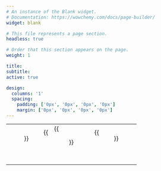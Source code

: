 ```yaml
---
# An instance of the Blank widget.
# Documentation: https://wowchemy.com/docs/page-builder/
widget: blank

# This file represents a page section.
headless: true

# Order that this section appears on the page.
weight: 1

title:
subtitle:
active: true

design:
  columns: '1'
  spacing:
    padding: ['0px', '0px', '0px', '0px']
    margin: ['0px', '0px', '0px', '0px']
---
```

<table  cellpadding="5" style="margin:auto">
	<tbody>
		<tr class="text-align:left; height:60px">
			<td class="text-align:center">{{<figure src="princeton_logo_100.png" alt="princeton logo" style="float:left; height:50px" >}}</td>
			<td class="text-align:center">
{{<figure src="kingsbury_lab_logo_150.png" alt="kingsbury lab logo" style="float:center; height:50px">}}</td>
			<td class="text-align:right">{{<figure src="andlinger_logo.png" alt="andlinger center logo" style="float:right; height:50px" >}}</td>
		</tr>
	</tbody>
</table>




